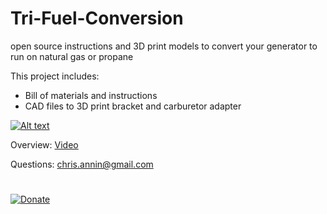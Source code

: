 # Tri-Fuel-Conversion
open source instructions and 3D print models to convert your generator to run on natural gas or propane

This project includes:

- Bill of materials and instructions
- CAD files to 3D print bracket and carburetor adapter


[![Alt text](https://i.ytimg.com/vi/-d7oNVzQT3E/maxresdefault.jpg)](https://youtu.be/-d7oNVzQT3E)

Overview: [Video](https://youtu.be/Tu0BFD9ouBQ)

Questions: chris.annin@gmail.com
#
[![Donate](https://img.shields.io/badge/Donate-PayPal-green.svg)](https://www.paypal.me/ChrisAnnin)

